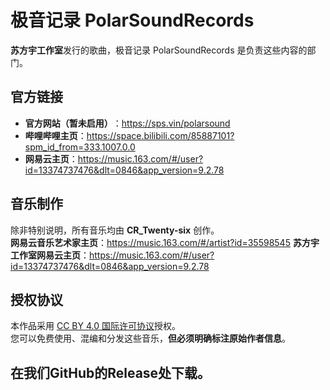# 极音记录 PolarSoundRecords

**苏方宇工作室**发行的歌曲，极音记录 PolarSoundRecords 是负责这些内容的部门。

## 官方链接
- ​**官方网站（暂未启用）​**：<https://sps.vin/polarsound>  
- ​**哔哩哔哩主页**：<https://space.bilibili.com/85887101?spm_id_from=333.1007.0.0>
- **网易云主页**：<https://music.163.com/#/user?id=13374737476&dlt=0846&app_version=9.2.78>

## 音乐制作
除非特别说明，所有音乐均由 ​**CR_Twenty-six** 创作。  
**网易云音乐艺术家主页**：<https://music.163.com/#/artist?id=35598545>
**苏方宇工作室网易云主页**：<https://music.163.com/#/user?id=13374737476&dlt=0846&app_version=9.2.78>


## 授权协议
本作品采用 [CC BY 4.0 国际许可协议](https://creativecommons.org/licenses/by/4.0/)授权。  
您可以免费使用、混编和分发这些音乐，​**但必须明确标注原始作者信息**。

## 在我们GitHub的Release处下载。
